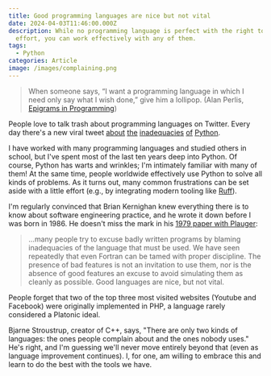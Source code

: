 ```yaml
---
title: Good programming languages are nice but not vital
date: 2024-04-03T11:46:00.000Z
description: While no programming language is perfect with the right tools and
  effort, you can work effectively with any of them.
tags:
  - Python
categories: Article
image: /images/complaining.png
---
```

> When someone says, “I want a programming language in which I need only say what I wish done,” give him a lollipop. (Alan Perlis, [Epigrams in Programming](https://cpsc.yale.edu/epigrams-programming))

People love to talk trash about programming languages on Twitter. Every day there's a new viral tweet [about](https://x.com/holdenmatt/status/1774866242282672365?s=20) [the](https://twitter.com/markopolojarvi/status/1753668713671475288?s=20) [inadequacies](https://twitter.com/nominalthoughts/status/1750431818883694935?s=20) [of](https://twitter.com/andrewwhite01/status/1734707815145422943?s=20) [Python](https://twitter.com/Josh_Merfeld/status/1701563560315547807?s=20).

I have worked with many programming languages and studied others in school, but I've spent most of the last ten years deep into Python. Of course, Python has warts and wrinkles; I'm intimately familiar with many of them! At the same time, people worldwide effectively use Python to solve all kinds of problems. As it turns out, many common frustrations can be set aside with a little effort (e.g., by integrating modern tooling like [Ruff](https://github.com/astral-sh/ruff)).

I'm regularly convinced that Brian Kernighan knew everything there is to know about software engineering practice, and he wrote it down before I was born in 1986. He doesn't miss the mark in his [1979 paper with Plauger](https://archive.org/details/programming-style):

> ...many people try to excuse badly written programs by blaming inadequacies of the language that must be used. We have seen repeatedly that even Fortran can be tamed with proper discipline. The presence of bad features is not an invitation to use them, nor is the absence of good features an excuse to avoid simulating them as cleanly as possible. Good languages are nice, but not vital.

People forget that two of the top three most visited websites (Youtube and Facebook) were originally implemented in PHP, a language rarely considered a Platonic ideal.

Bjarne Stroustrup, creator of C++, says, "There are only two kinds of languages: the ones people complain about and the ones nobody uses." He's right, and I'm guessing we'll never move entirely beyond that (even as language improvement continues). I, for one, am willing to embrace this and learn to do the best with the tools we have.
